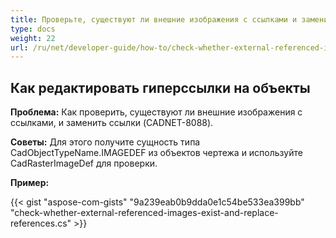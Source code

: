 ```yaml
---
title: Проверьте, существуют ли внешние изображения с ссылками и замените ссылки
type: docs
weight: 22
url: /ru/net/developer-guide/how-to/check-whether-external-referenced-images-exist-and-replace-references/
---
```


## **Как редактировать гиперссылки на объекты**

**Проблема:** Как проверить, существуют ли внешние изображения с ссылками, и заменить ссылки (CADNET-8088).

**Советы:** Для этого получите сущность типа CadObjectTypeName.IMAGEDEF из объектов чертежа и используйте CadRasterImageDef для проверки.

**Пример:**

{{< gist "aspose-com-gists" "9a239eab0b9dda0e1c54be533ea399bb" "check-whether-external-referenced-images-exist-and-replace-references.cs" >}}
